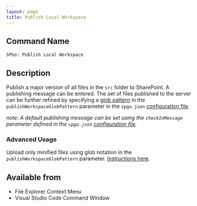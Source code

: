 ```yaml
---
layout: page
title: Publish Local Workspace
---
```


## Command Name
`SPGo: Publish Local Workspace`

## Description
Publish a major version of all files in the `src` folder to SharePoint. A publishing message can be entered. The set of files published to the server can be further refined by specifying a [glob pattern](https://en.wikipedia.org/wiki/Glob_(programming)) in the `publishWorkspaceGlobPattern` parameter in the `spgo.json` [configuration file](/spgo/general/config-options).

_note: A default publishing message can be set using the `checkInMessage` parameter defined in the `spgo.json` [configuration file](/spgo/general/config-options)._

### Advanced Usage
Upload only minified files using glob notation in the `publishWorkspaceGlobPattern` parameter. [Instructions here](/spgo/advanced/upload-minified).

## Available from
* File Explorer Context Menu
* Visual Studio Code Command Window
